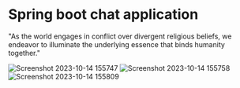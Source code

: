 # Spring boot chat application

"As the world engages in conflict over divergent religious beliefs, we endeavor to illuminate the underlying essence that binds humanity together."

![Screenshot 2023-10-14 155747](https://github.com/manushiparajuli/NSBEHackathon/assets/55906277/031cf460-e297-40f1-8a6e-017bf9ca5a2a)
![Screenshot 2023-10-14 155758](https://github.com/manushiparajuli/NSBEHackathon/assets/55906277/9f140c40-4147-4889-8b23-461b2c0bf8ab)
![Screenshot 2023-10-14 155809](https://github.com/manushiparajuli/NSBEHackathon/assets/55906277/165417a9-6d79-4bbb-ac0d-7b58ce0a3ee2)

